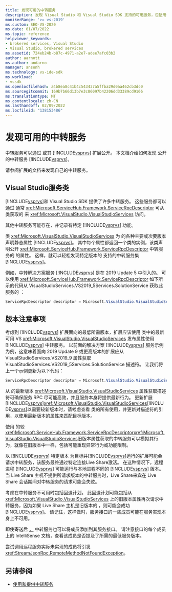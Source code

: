 ```yaml
---
title: 发现可用的中转服务
description: 发现 Visual Studio 和 Visual Studio SDK 支持的可用服务，包括用于获取每个服务的接口的服务描述符。
monikerRange: '>= vs-2019'
ms.custom: SEO-VS-2020
ms.date: 01/07/2022
ms.topic: reference
helpviewer_keywords:
- brokered services, Visual Studio
- Visual Studio, brokered services
ms.assetid: 724eb24b-b87c-4971-a2e7-adee7afc03b2
author: aarnott
ms.author: andarno
manager: ansonh
ms.technology: vs-ide-sdk
ms.workload:
- vssdk
ms.openlocfilehash: a4b8ea8c41b4c543437a5ffba29d0aa462cb3dc0
ms.sourcegitcommit: 169b7b66d13b7e3c86097b42206dd33389cd9166
ms.translationtype: MT
ms.contentlocale: zh-CN
ms.lasthandoff: 02/09/2022
ms.locfileid: "138153486"
---
```

# <a name="discovering-available-brokered-services"></a>发现可用的中转服务

中转服务可以通过 或其 [!INCLUDE[vsprvs](../../code-quality/includes/vsprvs_md.md)] 扩展公开。
本文档介绍如何发现 公开的中转服务 [!INCLUDE[vsprvs](../../code-quality/includes/vsprvs_md.md)]。

请参阅扩展的文档来发现自己的中转服务。

## <a name="visual-studio-services-class"></a>Visual Studio服务类

[!INCLUDE[vsprvs](../../code-quality/includes/vsprvs_md.md)]和 Visual Studio SDK 提供了许多中转服务。
这些服务都可以通过 通常 <xref:Microsoft.ServiceHub.Framework.ServiceRpcDescriptor> 可从 类获取的 来 <xref:Microsoft.VisualStudio.VisualStudioServices> 访问。

其他中转服务可能存在，并记录有特定  [!INCLUDE[vsprvs](../../code-quality/includes/vsprvs_md.md)] 功能。

类 <xref:Microsoft.VisualStudio.VisualStudioServices> 为 的各种主要或次要版本声明静态属性 [!INCLUDE[vsprvs](../../code-quality/includes/vsprvs_md.md)]。
其中每个属性都返回一个类的实例，该类声明公开 <xref:Microsoft.ServiceHub.Framework.ServiceRpcDescriptor> 中转服务的 的属性。
这样，就可以轻松发现特定版本的 支持的中转服务集 [!INCLUDE[vsprvs](../../code-quality/includes/vsprvs_md.md)]。

例如，中转解决方案服务 [!INCLUDE[vsprvs](../../code-quality/includes/vsprvs_md.md)] 是在 2019 Update 5 中引入的。
可以使用 <xref:Microsoft.ServiceHub.Framework.ServiceRpcDescriptor> 如下所示的代码从 VisualStudioServices.VS2019_5Services.SolutionService 获取此服务的 ：

```csharp
ServiceRpcDescriptor descriptor = Microsoft.VisualStudio.VisualStudioServices.VS2019_5.SolutionService;
```

## <a name="version-considerations"></a>版本注意事项

考虑到 [!INCLUDE[vsprvs](../../code-quality/includes/vsprvs_md.md)] 扩展面向的最低所需版本，扩展应该使用 类中的最新可用 VS <xref:Microsoft.VisualStudio.VisualStudioServices> 发布属性使用 [!INCLUDE[vsprvs](../../code-quality/includes/vsprvs_md.md)] 中转服务。
以前面的解决方案 [!INCLUDE[vsprvs](../../code-quality/includes/vsprvs_md.md)] 服务示例为例，这意味着面向 2019 Update 9 或更高版本的扩展应从 VisualStudioServices.VS2019_9 属性获取 VisualStudioServices.VS2019_5Services.SolutionService 描述符。
让我们将上一个示例更新为以下代码：

```csharp
ServiceRpcDescriptor descriptor = Microsoft.VisualStudio.VisualStudioServices.VS2019_9.SolutionService;
```

从 的最新版本 <xref:Microsoft.VisualStudio.VisualStudioServices> 属性获取描述符可确保服务 RPC 尽可能高效，并且服务本身将提供最新行为。
更新扩展[!INCLUDE[vsprvs](../../code-quality/includes/vsprvs_md.md)]<xref:Microsoft.VisualStudio.VisualStudioServices>[!INCLUDE[vsprvs](../../code-quality/includes/vsprvs_md.md)]以需要较新版本时，请考虑查看 类的所有使用，并更新对描述符的引用，以使用最新版本的属性来匹配目标版本。

使用 的较<xref:Microsoft.ServiceHub.Framework.ServiceRpcDescriptor><xref:Microsoft.VisualStudio.VisualStudioServices>旧版本属性获取的中转服务可以模拟其行为，就像在旧版本中一样，包括可能重现异常行为或功能限制。

以 [!INCLUDE[vsprvs](../../code-quality/includes/vsprvs_md.md)] 特定版本 为目标并[!INCLUDE[vsprvs](../../code-quality/includes/vsprvs_md.md)]运行的扩展可能会请求中转服务，该服务最终通过特定连接Live Share激活。
在这种情况下，远程进程 [!INCLUDE[vsprvs](../../code-quality/includes/vsprvs_md.md)] 可能运行与本地进程不同的 [!INCLUDE[vsprvs](../../code-quality/includes/vsprvs_md.md)] 版本。
当 Live Share 主机不提供所请求版本的中转服务时，Live Share来宾在 Live Share 会话期间对中转服务的请求可能会失败。

考虑在中转服务不可用时包括回退计划。
此回退计划可能包括从 <xref:Microsoft.VisualStudio.VisualStudioServices> 上的旧版本属性再次请求中转服务，因为如果 Live Share 主机是旧版本的 ，则可能会成功[!INCLUDE[vsprvs](../../code-quality/includes/vsprvs_md.md)]。
请记住，这样做时，服务接口的一些成员可能在服务实现本身上不可用。

即使寄送后 [，](../best-practices-design-brokered-service.md#AddingInterfaceMembers) 中转服务也可以将成员添加到其服务接口。
请注意接口的每个成员上的 IntelliSense 文档，查看该成员是否提及了所需的最低服务版本。

尝试调用远程服务实际未实现的成员将引发 <xref:StreamJsonRpc.RemoteMethodNotFoundException>。

## <a name="see-also"></a>另请参阅

- [使用和提供中转服务](../../extensibility/use-and-provide-brokered-services.md)
